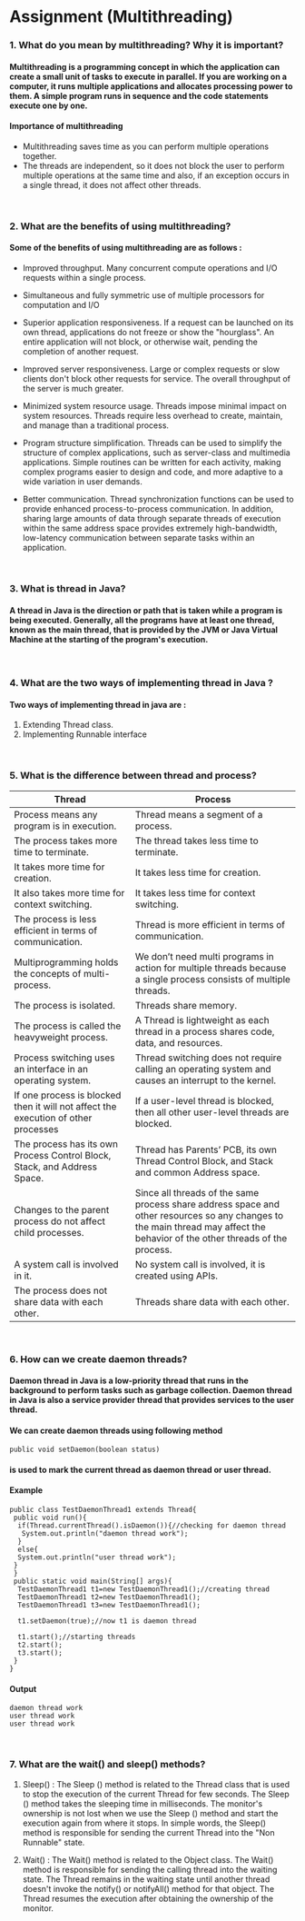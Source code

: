 # Assignment (Multithreading)

### **1. What do you mean by multithreading? Why it is important?**

#### Multithreading is a programming concept in which the application can create a small unit of tasks to execute in parallel. If you are working on a computer, it runs multiple applications and allocates processing power to them. A simple program runs in sequence and the code statements execute one by one.

#### Importance of multithreading

- Multithreading saves time as you can perform multiple operations together.
- The threads are independent, so it does not block the user to perform multiple operations at the same time and also, if an exception occurs in a single thread, it does not affect other threads.

<br/>

### **2. What are the benefits of using multithreading?**

#### Some of the benefits of using multithreading are as follows :

- Improved throughput. Many concurrent compute operations and I/O requests within a single process.

- Simultaneous and fully symmetric use of multiple processors for computation and I/O

- Superior application responsiveness. If a request can be launched on its own thread, applications do not freeze or show the "hourglass". An entire application will not block, or otherwise wait, pending the completion of another request.

- Improved server responsiveness. Large or complex requests or slow clients don't block other requests for service. The overall throughput of the server is much greater.

- Minimized system resource usage. Threads impose minimal impact on system resources. Threads require less overhead to create, maintain, and manage than a traditional process.

- Program structure simplification. Threads can be used to simplify the structure of complex applications, such as server-class and multimedia applications. Simple routines can be written for each activity, making complex programs easier to design and code, and more adaptive to a wide variation in user demands.

- Better communication. Thread synchronization functions can be used to provide enhanced process-to-process communication. In addition, sharing large amounts of data through separate threads of execution within the same address space provides extremely high-bandwidth, low-latency communication between separate tasks within an application.

<br/>

### **3. What is thread in Java?**

#### A thread in Java is the direction or path that is taken while a program is being executed. Generally, all the programs have at least one thread, known as the main thread, that is provided by the JVM or Java Virtual Machine at the starting of the program's execution.

<br/>

### **4. What are the two ways of implementing thread in Java ?**

#### Two ways of implementing thread in java are :

1. Extending Thread class.
2. Implementing Runnable interface

<br/>

### **5. What is the difference between thread and process?**

| Thread                                                                             | Process                                                                                                                                                                      |
| ---------------------------------------------------------------------------------- | ---------------------------------------------------------------------------------------------------------------------------------------------------------------------------- |
| Process means any program is in execution.                                         | Thread means a segment of a process.                                                                                                                                         |
| The process takes more time to terminate.                                          | The thread takes less time to terminate.                                                                                                                                     |
| It takes more time for creation.                                                   | It takes less time for creation.                                                                                                                                             |
| It also takes more time for context switching.                                     | It takes less time for context switching.                                                                                                                                    |
| The process is less efficient in terms of communication.                           | Thread is more efficient in terms of communication.                                                                                                                          |
| Multiprogramming holds the concepts of multi-process.                              | We don’t need multi programs in action for multiple threads because a single process consists of multiple threads.                                                           |
| The process is isolated.                                                           | Threads share memory.                                                                                                                                                        |
| The process is called the heavyweight process.                                     | A Thread is lightweight as each thread in a process shares code, data, and resources.                                                                                        |
| Process switching uses an interface in an operating system.                        | Thread switching does not require calling an operating system and causes an interrupt to the kernel.                                                                         |
| If one process is blocked then it will not affect the execution of other processes | If a user-level thread is blocked, then all other user-level threads are blocked.                                                                                            |
| The process has its own Process Control Block, Stack, and Address Space.           | Thread has Parents’ PCB, its own Thread Control Block, and Stack and common Address space.                                                                                   |
| Changes to the parent process do not affect child processes.                       | Since all threads of the same process share address space and other resources so any changes to the main thread may affect the behavior of the other threads of the process. |
| A system call is involved in it.                                                   | No system call is involved, it is created using APIs.                                                                                                                        |
| The process does not share data with each other.                                   | Threads share data with each other.                                                                                                                                          |

<br/>

### **6. How can we create daemon threads?**

#### Daemon thread in Java is a low-priority thread that runs in the background to perform tasks such as garbage collection. Daemon thread in Java is also a service provider thread that provides services to the user thread.

#### We can create daemon threads using following method

```
public void setDaemon(boolean status)
```

#### is used to mark the current thread as daemon thread or user thread.

#### Example

```
public class TestDaemonThread1 extends Thread{
 public void run(){
  if(Thread.currentThread().isDaemon()){//checking for daemon thread
   System.out.println("daemon thread work");
  }
  else{
  System.out.println("user thread work");
 }
 }
 public static void main(String[] args){
  TestDaemonThread1 t1=new TestDaemonThread1();//creating thread
  TestDaemonThread1 t2=new TestDaemonThread1();
  TestDaemonThread1 t3=new TestDaemonThread1();

  t1.setDaemon(true);//now t1 is daemon thread

  t1.start();//starting threads
  t2.start();
  t3.start();
 }
}
```

#### Output

```
daemon thread work
user thread work
user thread work
```

<br/>

### **7. What are the wait() and sleep() methods?**

1. Sleep() :
   The Sleep () method is related to the Thread class that is used to stop the execution of the current Thread for few seconds. The Sleep () method takes the sleeping time in milliseconds. The monitor's ownership is not lost when we use the Sleep () method and start the execution again from where it stops. In simple words, the Sleep() method is responsible for sending the current Thread into the "Non Runnable" state.

2. Wait() : The Wait() method is related to the Object class. The Wait() method is responsible for sending the calling thread into the waiting state. The Thread remains in the waiting state until another thread doesn't invoke the notify() or notifyAll() method for that object. The Thread resumes the execution after obtaining the ownership of the monitor.
